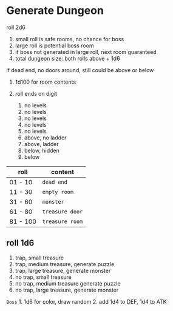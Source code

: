 
# Generate Dungeon

roll 2d6
  1. small roll is safe rooms, no chance for boss
  2. large roll is potential boss room
  3. if boss not generated in large roll, next room guaranteed
  4. total dungeon size: both rolls above + 1d6
  
if dead end, no doors around, still could be above or below

1. 1d100 for room contents    
1. roll ends on digit
    
    1. no levels
    2. no levels
    3. no levels
    4. no levels
    5. no levels
    6. above, no ladder
    7. above, ladder     
    8. below, hidden
    9. below

| roll     | content         |
|----------|-----------------|
| 01 - 10  | `dead end`      |
| 11 - 30  | `empty room`    |
| 31 - 60  | `monster`       |
| 61 - 80  | `treasure door` |
| 81 - 100 | `treasure room` |

## roll 1d6
  1. trap, small treasure
  2. trap, medium treasure, generate puzzle
  3. trap, large treasure, generate monster
  4. no trap, small treasure
  5. no trap, medium treasure generate puzzle
  6. no trap, large treasure, generate monster

`Boss`
    1. 1d6 for color, draw random
    2. add 1d4 to DEF, 1d4 to ATK 